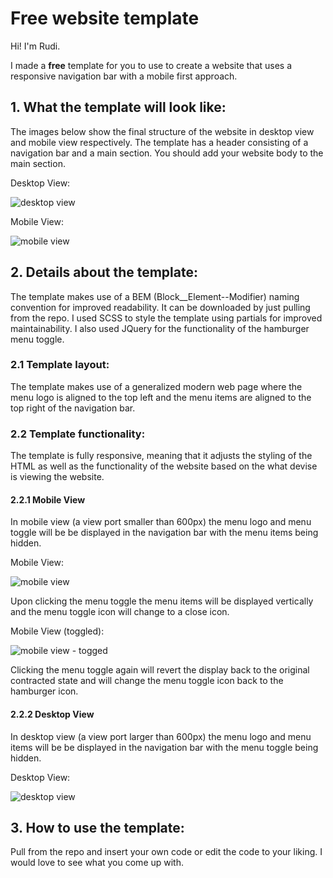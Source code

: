 # Free website template

Hi! I'm Rudi.

I made a **free** template for you to use to create a website that uses a responsive navigation bar with a mobile first approach.

## 1. What the template will look like:

The images below show the final structure of the website in desktop view and mobile view respectively. The template has a header consisting of a navigation bar and a main section. You should add your website body to the main section.

Desktop View:

![desktop view](https://i.ibb.co/G9ZS85s/Annotation-2020-02-05-142546.jpg)

Mobile View:

![mobile view](https://i.ibb.co/tLHSPxd/Annotation-2020-02-05-142641.jpg)


## 2. Details about the template:

The template makes use of a BEM (Block__Element--Modifier) naming convention for improved readability. It can be downloaded by just pulling from the repo. I used SCSS to style the template using partials for improved maintainability. I also used JQuery for the functionality of the hamburger menu toggle.

### 2.1 Template layout:

The template makes use of a generalized modern web page where the menu logo is aligned to the top left and the menu items are aligned to the top right of the navigation bar.

### 2.2 Template functionality:

The template is fully responsive, meaning that it adjusts the styling of the HTML as well as the functionality of the website based on the what devise is viewing the website.

#### 2.2.1 Mobile View

In mobile view (a view port smaller than 600px) the menu logo and menu toggle will be be displayed in the navigation bar with the menu items being hidden.

Mobile View:

![mobile view](https://i.ibb.co/tLHSPxd/Annotation-2020-02-05-142641.jpg)

Upon clicking the menu toggle the menu items will be displayed vertically and the menu toggle icon will change to a close icon.

Mobile View (toggled):

![mobile view - togged](https://i.ibb.co/t3LbGHc/Annotation-2020-02-05-142627.jpg)

Clicking the menu toggle again will revert the display back to the original contracted state and will change the menu toggle icon back to the hamburger icon.

#### 2.2.2 Desktop View

In desktop view (a view port larger than 600px) the menu logo and menu items will be be displayed in the navigation bar with the menu toggle being hidden.

Desktop View:

![desktop view](https://i.ibb.co/G9ZS85s/Annotation-2020-02-05-142546.jpg)

## 3. How to use the **template**:

Pull from the repo and insert your own code or edit the code to your liking. I would love to see what you come up with.
